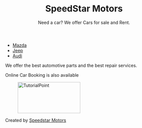 <!DOCTYPE html>

<html>

<head>

<meta charset="utf-8">

<title>...</title>

</head>

<body>

<header role="banner">

<h1>SpeedStar Motors</h1>

<p>Need a car? We offer Cars for sale and Rent.</p>

</header>

<nav>

<ul>

<li><a href="#">Mazda</a></li>

<li><a href="#">Jeep</a></li>

<li><a href="#">Audi</a></li>

</ul>

</nav>

<article>

<section>

<p>We offer the best automotive parts and the best repair services.</p>

</section>

</article>

<aside>

<p>Online Car Booking is also available</p>

</aside>

<figure align="left">

<img src="C:\Users\bida22-111\OneDrive - Botswana Accountancy College\Desktop\SpeedstarMotorsBanner.png" alt="TutorialPoint" width="200" height="100">

</figure>

<footer>

<p>Created by <a href="#">Speedstar Motors</a></p>

</footer>

</body>

</html>
